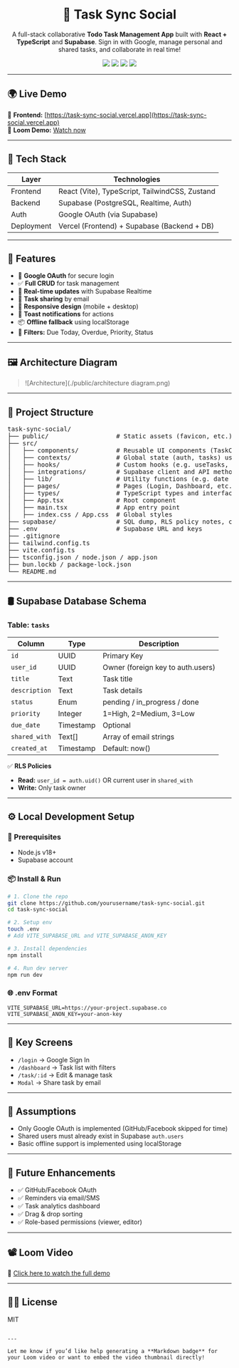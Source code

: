 <h1 align="center">📝 Task Sync Social</h1>

<p align="center">
  A full-stack collaborative <b>Todo Task Management App</b> built with <b>React + TypeScript</b> and <b>Supabase</b>. Sign in with Google, manage personal and shared tasks, and collaborate in real time!
</p>

<p align="center">
  <img src="https://img.shields.io/badge/Frontend-React-blue?logo=react" />
  <img src="https://img.shields.io/badge/Backend-Supabase-3FCF8E?logo=supabase" />
  <img src="https://img.shields.io/badge/TypeScript-Enabled-blue?logo=typescript" />
  <img src="https://img.shields.io/badge/Deployed-Vercel-black?logo=vercel" />
</p>

---

## 🌍 Live Demo

🔗 **Frontend:** [https://task-sync-social.vercel.app](https://task-sync-social.vercel.app)  
🎥 **Loom Demo:** [Watch now](https://www.loom.com/share/4bdaec3ec0274da5990ce20d87b23204?sid=8fe83ed5-08c0-442c-b723-2823b355bd7e)

---

## 🧰 Tech Stack

| Layer       | Technologies                                   |
|-------------|------------------------------------------------|
| Frontend    | React (Vite), TypeScript, TailwindCSS, Zustand |
| Backend     | Supabase (PostgreSQL, Realtime, Auth)          |
| Auth        | Google OAuth (via Supabase)                    |
| Deployment  | Vercel (Frontend) + Supabase (Backend + DB)    |

---

## 🚀 Features

- 🔐 **Google OAuth** for secure login
- ✅ **Full CRUD** for task management
- 🔁 **Real-time updates** with Supabase Realtime
- 👥 **Task sharing** by email
- 📱 **Responsive design** (mobile + desktop)
- 🔔 **Toast notifications** for actions
- 📦 **Offline fallback** using localStorage
- 📂 **Filters:** Due Today, Overdue, Priority, Status

---

## 🖼️ Architecture Diagram

> ![Architecture](./public/architecture diagram.png)

---

## 📁 Project Structure

<pre>
task-sync-social/
├── public/                  # Static assets (favicon, etc.)
├── src/
│   ├── components/          # Reusable UI components (TaskCard, Button)
│   ├── contexts/            # Global state (auth, tasks) using Zustand or React Context
│   ├── hooks/               # Custom hooks (e.g. useTasks, useUser)
│   ├── integrations/        # Supabase client and API methods
│   ├── lib/                 # Utility functions (e.g. date utils, validators)
│   ├── pages/               # Pages (Login, Dashboard, etc.)
│   ├── types/               # TypeScript types and interfaces
│   ├── App.tsx              # Root component
│   ├── main.tsx             # App entry point
│   ├── index.css / App.css  # Global styles
├── supabase/                # SQL dump, RLS policy notes, config
├── .env                     # Supabase URL and keys
├── .gitignore
├── tailwind.config.ts
├── vite.config.ts
├── tsconfig.json / node.json / app.json
├── bun.lockb / package-lock.json
└── README.md
</pre>

---

## 🛢️ Supabase Database Schema

### Table: `tasks`

| Column         | Type      | Description                        |
|----------------|-----------|------------------------------------|
| `id`           | UUID      | Primary Key                        |
| `user_id`      | UUID      | Owner (foreign key to auth.users)  |
| `title`        | Text      | Task title                         |
| `description`  | Text      | Task details                       |
| `status`       | Enum      | pending / in_progress / done       |
| `priority`     | Integer   | 1=High, 2=Medium, 3=Low             |
| `due_date`     | Timestamp | Optional                           |
| `shared_with`  | Text[]    | Array of email strings             |
| `created_at`   | Timestamp | Default: now()                     |

✅ **RLS Policies**
- **Read:** `user_id = auth.uid()` OR current user in `shared_with`
- **Write:** Only task owner

---

## ⚙️ Local Development Setup

### 🧾 Prerequisites
- Node.js v18+
- Supabase account

### 📦 Install & Run

```bash
# 1. Clone the repo
git clone https://github.com/yourusername/task-sync-social.git
cd task-sync-social

# 2. Setup env
touch .env
# Add VITE_SUPABASE_URL and VITE_SUPABASE_ANON_KEY

# 3. Install dependencies
npm install

# 4. Run dev server
npm run dev
````

### 🌐 .env Format

```env
VITE_SUPABASE_URL=https://your-project.supabase.co
VITE_SUPABASE_ANON_KEY=your-anon-key
```

---

## 🧪 Key Screens

* `/login` → Google Sign In
* `/dashboard` → Task list with filters
* `/task/:id` → Edit & manage task
* `Modal` → Share task by email

---

## 📌 Assumptions

* Only Google OAuth is implemented (GitHub/Facebook skipped for time)
* Shared users must already exist in Supabase `auth.users`
* Basic offline support is implemented using localStorage

---

## 🎯 Future Enhancements

* ✅ GitHub/Facebook OAuth
* ✅ Reminders via email/SMS
* ✅ Task analytics dashboard
* ✅ Drag & drop sorting
* ✅ Role-based permissions (viewer, editor)

---

## 📽️ Loom Video

🎥 [Click here to watch the full demo](https://www.loom.com/share/4bdaec3ec0274da5990ce20d87b23204?sid=8fe83ed5-08c0-442c-b723-2823b355bd7e)

---

## 🧑‍⚖️ License

MIT

```

---

Let me know if you’d like help generating a **Markdown badge** for your Loom video or want to embed the video thumbnail directly!
```
